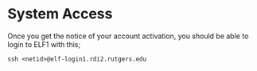 # System Access

Once you get the notice of your account activation, you should be able to login to ELF1 with this;

    ssh <netid>@elf-login1.rdi2.rutgers.edu
